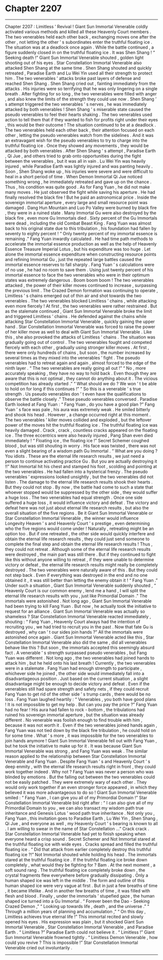
# Chapter 2207


---

Chapter 2207 : Limitless ’ Revival !
Giant Sun Immortal Venerable coldly activated various methods and killed all these Heavenly Court members .
The two venerables held each other back , exchanging moves one after the other , not letting the other ’ s subordinates enter the truthful floating ice .
The situation was at a deadlock once again . While the battle continued , a figure suddenly closed in on the truthful floating ice .
It was Shen Shang !
“ Seeking death !” Giant Sun Immortal Venerable shouted , golden light shooting out of his eyes .
Star Constellation Immortal Venerable also attacked Shen Shang at the same time .
Shen Shang shouted and quickly retreated , Paradise Earth and Lu Wei Yin used all their strength to protect him .
The two venerables ’ attacks broke past layers of defense and reached Shen Shang .
Shen Shang cried out , fainting immediately from the attacks . His injuries were so terrifying that he was only lingering on a single breath .
After fighting for so long , the two venerables were filled with anger , and also knew the limits of the strength they could use now . Shen Shang ’ s attempt triggered the two venerables ’ s nerves , he was immediately attacked by both venerables !
Shen Shang ’ s miserable state caused the pseudo venerables to feel their hearts shaking .
The two venerables used action to tell them that if they wanted to fish for profits right under their eyes , this would be their outcome !
The situation continued to be at a deadlock . The two venerables held each other back , their attention focused on each other , letting the pseudo venerables watch from the sidelines .
And it was an extravagant wish for the pseudo venerables to try to charge into the truthful floating ice . Once they showed any movements , they would be attacked by both venerables .
After Shen Shang ’ s attempt , Paradise Earth , Qi Jue , and others tried to grab onto opportunities during the fight between the venerables , but it was all in vain .
Lu Wei Yin was heavily injured , while Paradise Earth was lightly injured and was panting heavily .
Soon , Shen Shang woke up , his injuries were severe and were difficult to heal in a short period of time .
When Demon Immortal Qi Jue noticed something wrong , he immediately retreated and gave up on the chance . Thus , his condition was quite good .
As for Fang Yuan , he did not make many moves . He just observed the fight while saving his aperture .
He had finally resolved the black fire !
But he paid an astronomical price .
Inside the sovereign immortal aperture , every large and small resource point was damaged . Dang Hun Mountain and Luo Po Valley were burned by black fire , they were in a ruined state .
Many Immortal Gu were also destroyed by the black fire , even more Gu Immortals died .
Sixty percent of the Gu Immortals were dead , including the old Combat Beast King .
Fang Yuan was almost back to his original state due to this tribulation , his foundation had fallen by seventy to eighty percent !
“ Only twenty percent of my immortal essence is remaining .” Fang Yuan inwardly calculated .
He had time path methods to accelerate the immortal essence production as well as the help of Heavenly Essence Treasure Imperial Lotus , but his expenditure was too huge .
Let alone the immortal essence expenditure when constructing resource points and refining Immortal Gu , just the repeated large battles caused the immortal essence reserves to fall sharply . Fang Yuan ’ s calculations were of no use , he had no room to save them .
Using just twenty percent of his immortal essence to face the two venerables who were in their optimum states was extremely dangerous .
Boom boom boom !
The two venerables attacked , the power of their killer moves continued to increase , surpassing the previous limit .
The Crazed Demon formation was continuing to operate , Limitless ’ s chains emerged out of thin air and shot towards the two venerables .
The two venerables blocked Limitless ’ chains , while attacking even more fiercely !
At first , the two venerables were rather restrained . But as the stalemate continued , Giant Sun Immortal Venerable broke the limit and triggered Limitless ’ chains .
He defended against the chains while attacking Star Constellation Immortal Venerable , quickly gaining the upper hand .
Star Constellation Immortal Venerable was forced to raise the power of her killer move as well to deal with Giant Sun Immortal Venerable . Like this , she also provoked the attacks of Limitless ’ chains .
The situation was gradually going out of control . The two venerables fought and competed fiercely with each other , gradually using stronger killer moves .
At first , there were only hundreds of chains , but soon , the number increased by several times as they mixed into the venerables ’ fight .
The pseudo venerables had to retreat again and again , almost forced to the edge of the ninth layer .
“ The two venerables are really going all out !”
“ No , more accurately speaking , they have no way to hold back . Even though they are aware that this is not optimal , they cannot do anything about it . The vicious competition has already started .”
“ What should we do ? We won ’ t be able to hold on for long if this continues !”
“ So this is a venerable ’ s true strength . Us pseudo venerables don ’ t even have the qualifications to observe the battle closely .”
These pseudo venerables conversed .
Paradise Earth looked at Fang Yuan : “ Fang Yuan , do you have a good plan ?”
Fang Yuan ’ s face was pale , his aura was extremely weak . He smiled bitterly and shook his head .
However , a change occurred right at this moment .
The two venerables ’ killer moves collided and exploded , but the leftover power of the moves hit the truthful floating ice .
The truthful floating ice was heavily damaged . Crack , crack , countless cracks appeared on the floating ice .
The three eccentrics were also heavily injured , Pang Shan even died immediately !
“ Floating ice , the floating ice !” Secret Schemer coughed blood , but was still shouting in worry . His face was twisted , there was not even a slight bearing of a wisdom path Gu Immortal .
“ What are you doing ? You idiots . These are the eternal life research results , we just need a person to continue activating practice Gu . But you are actually destroying it !!” Not Immortal hit his chest and stamped his foot , scolding and pointing at the two venerables . He had fallen into a hysterical frenzy .
The pseudo venerables ’ expressions looked unsightly , but the two venerables did not listen .
The damage to the eternal life research results shook their hearts .
But they could not stop .
By now , the battle had come to such a state that whoever stopped would be suppressed by the other side , they would suffer a huge loss .
The two venerables had equal strength . Once one side suffered a huge loss , it would influence victory and defeat .
The victory and defeat here was not just about eternal life research results , but also the overall situation of the five regions . Be it Giant Sun Immortal Venerable or Star Constellation Immortal Venerable , the winner would influence Longevity Heaven ’ s and Heavenly Court ’ s prestige , even determining who the five regions would come under !
Naturally , retreating might be an option too .
But if one retreated , the other side would quickly interfere and obtain the eternal life research results , they could just send someone to complete the final step and obtain the eternal life research results !
Thus , they could not retreat .
Although some of the eternal life research results were destroyed , the main part was still there .
But if they continued to fight like this without anyone willing to retreat , if they were unable to determine victory or defeat , the eternal life research results might really be completely destroyed .
The two venerables were naturally aware of this .
But they could not step back .
Even if everything was destroyed in the end and no one obtained it , it was still better than letting the enemy obtain it !
“ Fang Yuan .” Under such a situation , Giant Sun Immortal Venerable suddenly shouted , “ Heavenly Court is our common enemy , lend me a hand , I will split the eternal life research results with you , just like Primordial Domain .”
The immortals were astonished .
Not long ago , Giant Sun Immortal Venerable had been trying to kill Fang Yuan . But now , he actually took the initiative to request for an alliance .
Giant Sun Immortal Venerable was actually so shameless ?
Star Constellation Immortal Venerable reacted immediately , shouting : “ Fang Yuan , Heavenly Court always had the intention of recruiting you , we had tried to recruit you in the past . Now that fate Gu is destroyed , why can ’ t our sides join hands ?”
All the immortals were astonished once again .
Giant Sun Immortal Venerable acted like this , Star Constellation Immortal Venerable also did the same , did all venerables behave like this ?
But soon , the immortals accepted this seemingly absurd fact .
A venerable ’ s strength surpassed pseudo venerables , but Fang Yuan was different . Not long ago , the two venerables had joined hands to attack him , but he held onto his last breath !
Currently , the two venerables were in a stalemate . Fang Yuan had enough strength to participate , whichever side he joined , the other side would immediately fall into a disadvantageous position .
Just based on the current situation , a slight disadvantage might be enough to decide victory and defeat . Even if the venerables still had spare strength and safety nets , if they could recruit Fang Yuan to get rid of the other side ’ s trump cards , there would be no loss .
Fang Yuan laughed heartily : “ Venerables , you both have good plans ! It is not impossible to get my help . But can you pay the price ?”
Fang Yuan had no fear !
His aura had fallen to rock - bottom , the tribulations had ruined his sovereign immortal aperture , but the situation was already different .
No venerable was foolish enough to find trouble with him , because it was not worth it .
Even if the two venerables joined hands again , Fang Yuan was not tied down by the black fire tribulation , he could hold on for some time . What ’ s more , it was impossible for the two venerables to join hands anymore !
Giant Sun Immortal Venerable fell out with Fang Yuan , but he took the initiative to make up for it . It was because Giant Sun Immortal Venerable was strong , and Fang Yuan was weak .
The similar reason applied to the relationship between Star Constellation Immortal Venerable and Fang Yuan . Despite Fang Yuan ’ s and Heavenly Court ’ s deep enmity , with the eternal life research results right in front , they could work together indeed .
Why not ?
Fang Yuan was never a person who was blinded by emotions .
But the falling out between the two venerables could not be easily patched . They were extremely wary of each other . They would only work together if an even stronger force appeared , in which they believed it was more advantageous to do so !
Giant Sun Immortal Venerable smiled : “ Fang Yuan , I can give you all of my Primordial Domain !”
Star Constellation Immortal Venerable bid right after : “ I can also give all of my Primordial Domain to you , we can also transact my wisdom path true inheritance and Genesis Lotus ’ wood path true inheritance . Not only you , Fang Yuan , this invitation goes to Paradise Earth , Lu Wei Yin , Shen Shang , Qi Jue , and everyone as well , my Heavenly Court ’ s bearing is known to all . I am willing to swear in the name of Star Constellation …”
Crack crack .
Star Constellation Immortal Venerable had yet to finish speaking when everyone heard a crisp sound .
Secret Schemer and Not Immortal stared at the truthful floating ice with wide eyes .
Cracks spread and filled the truthful floating ice .
“ Did that attack from earlier completely destroy this truthful floating ice ?!” Not Immortal shouted while holding his head .
The immortals stared at the truthful floating ice .
If the truthful floating ice broke down completely , what would they be fighting for ?
Bam .
At the next moment , a soft sound rang . The truthful floating ice completely broke down , the crystal fragments flew everywhere before gradually dissipating .
Only a human shaped ice was left in the middle .
The form and outline of this human shaped ice were very vague at first . But in just a few breaths of time , it became lifelike . And in another few breaths of time , it was filled with flesh and blood .
Finally , under the immortals ’ stupefied gaze , the human shaped ice turned into a Gu Immortal .
“ Forever been the Dao - Seeking Crazed Demon ,”
“ Looking up towards life , death , and the universe .”
“ Through a million years of planning and accumulation ,”
“ On this day , Limitless achieves true eternal life !”
This immortal recited and slowly opened his eyes . His expression was plain , but it shocked Giant Sun Immortal Venerable , Star Constellation Immortal Venerable , and Paradise Earth .
“ Limitless ?” Paradise Earth could not believe it .
“ Limitless !” Giant Sun Immortal Venerable frowned tightly .
“ Limitless Demon Venerable , how could you revive ? This is impossible !” Star Constellation Immortal Venerable cried out involuntarily .

---

